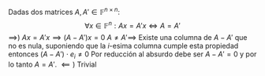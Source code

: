 Dadas dos matrices $A,A' \in \mathbb F^{n \times n}$:
$$\forall x \in \mathbb F^n : Ax = A'x \iff A=A'$$
$\implies$)
	$Ax = A'x \implies (A-A')x = 0$
	$A \neq A' \implies$ Existe una columna de $A-A'$ que no es nula, suponiendo que la $i$-esima columna cumple esta propiedad entonces $(A-A')\cdot e_i \neq 0$
	Por reducción al absurdo debe ser $A-A'=0$ y por lo tanto $A=A'$.
$\impliedby)$
	Trivial